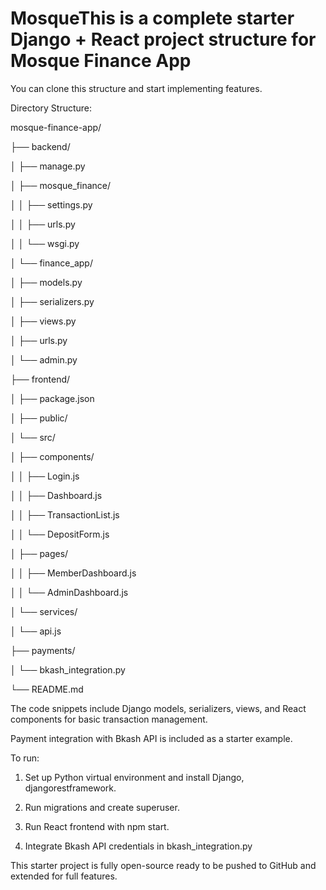 # MosqueThis is a complete starter Django + React project structure for Mosque Finance App

You can clone this structure and start implementing features.

Directory Structure:

mosque-finance-app/

├── backend/

│   ├── manage.py

│   ├── mosque_finance/

│   │   ├── settings.py

│   │   ├── urls.py

│   │   └── wsgi.py

│   └── finance_app/

│       ├── models.py

│       ├── serializers.py

│       ├── views.py

│       ├── urls.py

│       └── admin.py

├── frontend/

│   ├── package.json

│   ├── public/

│   └── src/

│       ├── components/

│       │   ├── Login.js

│       │   ├── Dashboard.js

│       │   ├── TransactionList.js

│       │   └── DepositForm.js

│       ├── pages/

│       │   ├── MemberDashboard.js

│       │   └── AdminDashboard.js

│       └── services/

│           └── api.js

├── payments/

│   └── bkash_integration.py

└── README.md

The code snippets include Django models, serializers, views, and React components for basic transaction management.

Payment integration with Bkash API is included as a starter example.

To run:

1. Set up Python virtual environment and install Django, djangorestframework.

2. Run migrations and create superuser.

3. Run React frontend with npm start.

4. Integrate Bkash API credentials in bkash_integration.py

This starter project is fully open-source ready to be pushed to GitHub and extended for full features.

